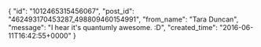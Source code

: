  {
   "id": "1012465315456067",
   "post_id": "462493170453287_498809460154991",
   "from_name": "Tara Duncan",
   "message": "I hear it's quantumly awesome. :D",
   "created_time": "2016-06-11T16:42:55+0000"
 }
